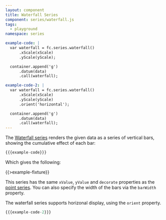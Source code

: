 ```yaml
---
layout: component
title: Waterfall Series
component: series/waterfall.js
tags:
  - playground
namespace: series

example-code: |
  var waterfall = fc.series.waterfall()
      .xScale(xScale)
      .yScale(yScale);

  container.append('g')
      .datum(data)
      .call(waterfall);

example-code-2: |
  var waterfall = fc.series.waterfall()
      .xScale(xScale)
      .yScale(yScale)
      .orient('horizontal');

  container.append('g')
      .datum(data)
      .call(waterfall);
---
```


The [Waterfall series](https://en.wikipedia.org/wiki/Waterfall_chart) renders the given data as a series of vertical bars, showing the cumulative effect of each bar:

```js
{{{example-code}}}
```

Which gives the following:

{{>example-fixture}}

This series has the same `xValue`, `yValue` and `decorate` properties as the [point series](./point). You can also specify the width of the bars via the `barWidth` property.

The waterfall series supports horizonal display, using the `orient` property.

```js
{{{example-code-2}}}
```

<div id="series_waterfall_horizontal" class="chart"> </div>
<script type="text/javascript">
(function() {
    var desiredWidth = $('#series_waterfall_horizontal').width(),
        desiredHeight = desiredWidth / 2.4; //keeps the width-height ratio at 600-250 (defaults for createFixture)
    var f = createFixture('#series_waterfall_horizontal', desiredWidth, desiredHeight, null, function() { return true; });
    var container = f.container, data = f.data,
        yScale = f.xScale,
        xScale = d3.scale.linear()
            .domain(fc.util.extent().fields(['high', 'low'])(data))
            .range([0, desiredHeight]);
    {{{example-code-2}}}
}());
</script>